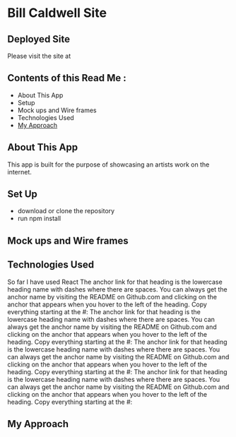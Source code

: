 # Bill Caldwell Site

## Deployed Site

Please visit the site at

## Contents of this Read Me :

- About This App
- Setup
- Mock ups and Wire frames
- Technologies Used
- [My Approach](#My-Approach)

## About This App

This app is built for the purpose of showcasing an artists work on the internet.

## Set Up

- download or clone the repository
- run npm install

## Mock ups and Wire frames

## Technologies Used

So far I have used React
The anchor link for that heading is the lowercase heading name with dashes where there are spaces. You can always get the anchor name by visiting the README on Github.com and clicking on the anchor that appears when you hover to the left of the heading. Copy everything starting at the #:
The anchor link for that heading is the lowercase heading name with dashes where there are spaces. You can always get the anchor name by visiting the README on Github.com and clicking on the anchor that appears when you hover to the left of the heading. Copy everything starting at the #:
The anchor link for that heading is the lowercase heading name with dashes where there are spaces. You can always get the anchor name by visiting the README on Github.com and clicking on the anchor that appears when you hover to the left of the heading. Copy everything starting at the #:
The anchor link for that heading is the lowercase heading name with dashes where there are spaces. You can always get the anchor name by visiting the README on Github.com and clicking on the anchor that appears when you hover to the left of the heading. Copy everything starting at the #:

## My Approach
